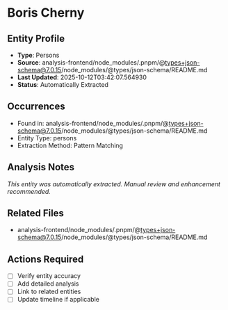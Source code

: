 # Boris Cherny

## Entity Profile
- **Type**: Persons
- **Source**: analysis-frontend/node_modules/.pnpm/@types+json-schema@7.0.15/node_modules/@types/json-schema/README.md
- **Last Updated**: 2025-10-12T03:42:07.564930
- **Status**: Automatically Extracted

## Occurrences
- Found in: analysis-frontend/node_modules/.pnpm/@types+json-schema@7.0.15/node_modules/@types/json-schema/README.md
- Entity Type: persons
- Extraction Method: Pattern Matching

## Analysis Notes
*This entity was automatically extracted. Manual review and enhancement recommended.*

## Related Files
- analysis-frontend/node_modules/.pnpm/@types+json-schema@7.0.15/node_modules/@types/json-schema/README.md

## Actions Required
- [ ] Verify entity accuracy
- [ ] Add detailed analysis
- [ ] Link to related entities
- [ ] Update timeline if applicable

